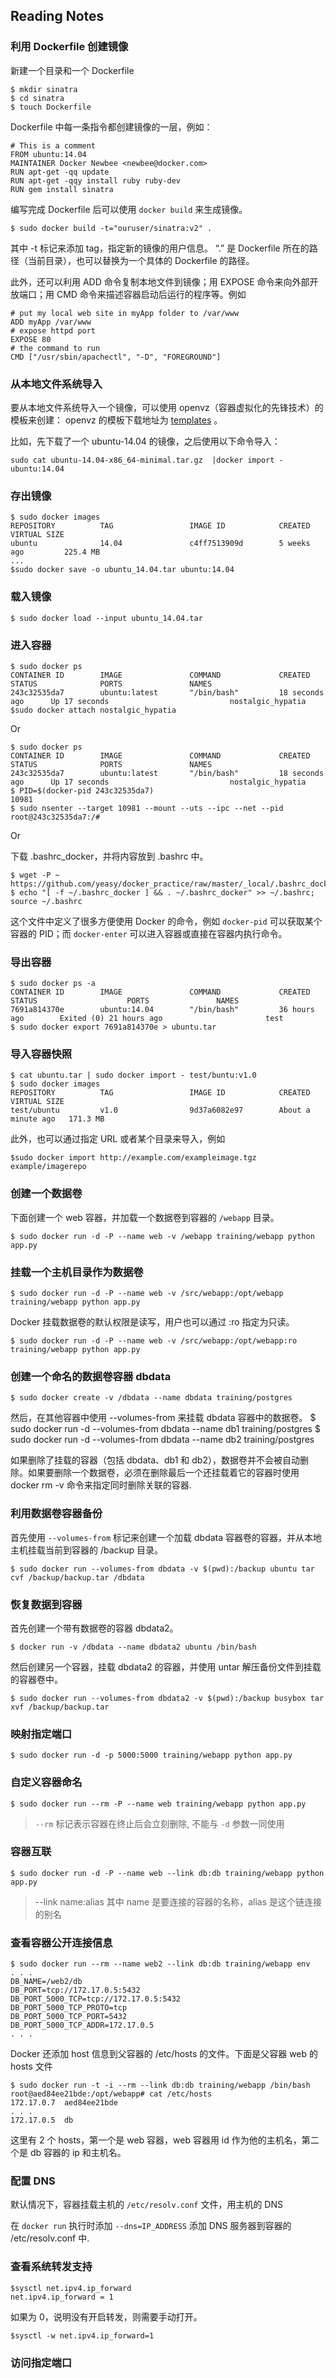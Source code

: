 ## Reading Notes

### 利用 Dockerfile 创建镜像

新建一个目录和一个 Dockerfile

```
$ mkdir sinatra
$ cd sinatra
$ touch Dockerfile
```

Dockerfile 中每一条指令都创建镜像的一层，例如：

```
# This is a comment
FROM ubuntu:14.04
MAINTAINER Docker Newbee <newbee@docker.com>
RUN apt-get -qq update
RUN apt-get -qqy install ruby ruby-dev
RUN gem install sinatra
```

编写完成 Dockerfile 后可以使用 `docker build` 来生成镜像。

```
$ sudo docker build -t="ouruser/sinatra:v2" .
```

其中 -t 标记来添加 tag，指定新的镜像的用户信息。 “.” 是 Dockerfile 所在的路径（当前目录），也可以替换为一个具体的 Dockerfile 的路径。

此外，还可以利用 ADD 命令复制本地文件到镜像；用 EXPOSE 命令来向外部开放端口；用 CMD 命令来描述容器启动后运行的程序等。例如

```
# put my local web site in myApp folder to /var/www
ADD myApp /var/www
# expose httpd port
EXPOSE 80
# the command to run
CMD ["/usr/sbin/apachectl", "-D", "FOREGROUND"]
```

### 从本地文件系统导入

要从本地文件系统导入一个镜像，可以使用 openvz（容器虚拟化的先锋技术）的模板来创建： openvz 的模板下载地址为 [templates](http://openvz.org/Download/templates/precreated) 。

比如，先下载了一个 ubuntu-14.04 的镜像，之后使用以下命令导入：

    sudo cat ubuntu-14.04-x86_64-minimal.tar.gz  |docker import - ubuntu:14.04

### 存出镜像

```
$ sudo docker images
REPOSITORY          TAG                 IMAGE ID            CREATED             VIRTUAL SIZE
ubuntu              14.04               c4ff7513909d        5 weeks ago         225.4 MB
...
$sudo docker save -o ubuntu_14.04.tar ubuntu:14.04
```

### 载入镜像

    $ sudo docker load --input ubuntu_14.04.tar

### 进入容器

```
$ sudo docker ps
CONTAINER ID        IMAGE               COMMAND             CREATED             STATUS              PORTS               NAMES
243c32535da7        ubuntu:latest       "/bin/bash"         18 seconds ago      Up 17 seconds                           nostalgic_hypatia
$sudo docker attach nostalgic_hypatia
```

Or

```
$ sudo docker ps
CONTAINER ID        IMAGE               COMMAND             CREATED             STATUS              PORTS               NAMES
243c32535da7        ubuntu:latest       "/bin/bash"         18 seconds ago      Up 17 seconds                           nostalgic_hypatia
$ PID=$(docker-pid 243c32535da7)
10981
$ sudo nsenter --target 10981 --mount --uts --ipc --net --pid
root@243c32535da7:/#
```

Or

下载 .bashrc_docker，并将内容放到 .bashrc 中。

```
$ wget -P ~ https://github.com/yeasy/docker_practice/raw/master/_local/.bashrc_docker;
$ echo "[ -f ~/.bashrc_docker ] && . ~/.bashrc_docker" >> ~/.bashrc; source ~/.bashrc
```

这个文件中定义了很多方便使用 Docker 的命令，例如 `docker-pid` 可以获取某个容器的 PID；而 `docker-enter` 可以进入容器或直接在容器内执行命令。

### 导出容器

```
$ sudo docker ps -a
CONTAINER ID        IMAGE               COMMAND             CREATED             STATUS                    PORTS               NAMES
7691a814370e        ubuntu:14.04        "/bin/bash"         36 hours ago        Exited (0) 21 hours ago                       test
$ sudo docker export 7691a814370e > ubuntu.tar
```

### 导入容器快照

```
$ cat ubuntu.tar | sudo docker import - test/buntu:v1.0
$ sudo docker images
REPOSITORY          TAG                 IMAGE ID            CREATED              VIRTUAL SIZE
test/ubuntu         v1.0                9d37a6082e97        About a minute ago   171.3 MB
```

此外，也可以通过指定 URL 或者某个目录来导入，例如

    $sudo docker import http://example.com/exampleimage.tgz example/imagerepo

### 创建一个数据卷

下面创建一个 web 容器，并加载一个数据卷到容器的 `/webapp` 目录。

    $ sudo docker run -d -P --name web -v /webapp training/webapp python app.py

### 挂载一个主机目录作为数据卷

    $ sudo docker run -d -P --name web -v /src/webapp:/opt/webapp training/webapp python app.py

Docker 挂载数据卷的默认权限是读写，用户也可以通过 :ro 指定为只读。

    $ sudo docker run -d -P --name web -v /src/webapp:/opt/webapp:ro training/webapp python app.py

### 创建一个命名的数据卷容器 dbdata

    $ sudo docker create -v /dbdata --name dbdata training/postgres

然后，在其他容器中使用 --volumes-from 来挂载 dbdata 容器中的数据卷。
    $ sudo docker run -d --volumes-from dbdata --name db1 training/postgres
    $ sudo docker run -d --volumes-from dbdata --name db2 training/postgres

如果删除了挂载的容器（包括 dbdata、db1 和 db2），数据卷并不会被自动删除。如果要删除一个数据卷，必须在删除最后一个还挂载着它的容器时使用 docker rm -v 命令来指定同时删除关联的容器.

### 利用数据卷容器备份

首先使用 `--volumes-from` 标记来创建一个加载 dbdata 容器卷的容器，并从本地主机挂载当前到容器的 /backup 目录。

    $ sudo docker run --volumes-from dbdata -v $(pwd):/backup ubuntu tar cvf /backup/backup.tar /dbdata

### 恢复数据到容器

首先创建一个带有数据卷的容器 dbdata2。

    $ docker run -v /dbdata --name dbdata2 ubuntu /bin/bash

然后创建另一个容器，挂载 dbdata2 的容器，并使用 untar 解压备份文件到挂载的容器卷中。

    $ sudo docker run --volumes-from dbdata2 -v $(pwd):/backup busybox tar xvf /backup/backup.tar

### 映射指定端口

    $ sudo docker run -d -p 5000:5000 training/webapp python app.py

### 自定义容器命名

    $ sudo docker run --rm -P --name web training/webapp python app.py

> `--rm` 标记表示容器在终止后会立刻删除, 不能与 `-d` 参数一同使用

### 容器互联

    $ sudo docker run -d -P --name web --link db:db training/webapp python app.py

> --link name:alias 其中 name 是要连接的容器的名称，alias 是这个链连接的别名

### 查看容器公开连接信息

```
$ sudo docker run --rm --name web2 --link db:db training/webapp env
. . .
DB_NAME=/web2/db
DB_PORT=tcp://172.17.0.5:5432
DB_PORT_5000_TCP=tcp://172.17.0.5:5432
DB_PORT_5000_TCP_PROTO=tcp
DB_PORT_5000_TCP_PORT=5432
DB_PORT_5000_TCP_ADDR=172.17.0.5
. . .
```

Docker 还添加 host 信息到父容器的 /etc/hosts 的文件。下面是父容器 web 的 hosts 文件

```
$ sudo docker run -t -i --rm --link db:db training/webapp /bin/bash
root@aed84ee21bde:/opt/webapp# cat /etc/hosts
172.17.0.7  aed84ee21bde
. . .
172.17.0.5  db
```

这里有 2 个 hosts，第一个是 web 容器，web 容器用 id 作为他的主机名，第二个是 db 容器的 ip 和主机名。 

### 配置 DNS

默认情况下，容器挂载主机的 `/etc/resolv.conf` 文件，用主机的 DNS

在 `docker run` 执行时添加 `--dns=IP_ADDRESS` 添加 DNS 服务器到容器的 /etc/resolv.conf 中.

### 查看系统转发支持

```
$sysctl net.ipv4.ip_forward
net.ipv4.ip_forward = 1
```

如果为 0，说明没有开启转发，则需要手动打开。

    $sysctl -w net.ipv4.ip_forward=1

### 访问指定端口


